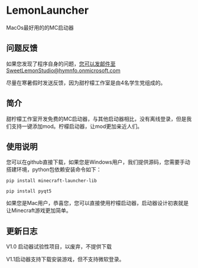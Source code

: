 # LemonLauncher
MacOs最好用的的MC启动器
## 问题反馈

如果您发现了程序自身的问题，您可以发邮件至SweetLemonStudio@hymnfo.onmicrosoft.com

尽量在寒暑假时发送反馈，因为甜柠檬工作室是由4名学生党组成的。

## 简介

甜柠檬工作室开发免费的MC启动器，与其他启动器相比，没有离线登录，但是我们支持一键添加mod。柠檬启动器，让mod更加亲近人们。

## 使用说明

您可以在github直接下载，如果您是Windows用户，我们提供源码，您需要手动搭建环境，python包依赖安装命令如下：

```
pip install minecraft-launcher-lib
```

```
pip install pyqt5
```

如果您是Mac用户，恭喜您，您可以直接使用柠檬启动器，启动器设计初衷就是让Minecraft游戏更加简单。

## 更新日志

V1.0 启动器试验性项目，以废弃，不提供下载

V1.1启动器支持下载安装游戏，但不支持微软登录。
